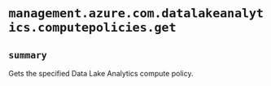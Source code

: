 # `management.azure.com.datalakeanalytics.computepolicies.get`

## `summary`
Gets the specified Data Lake Analytics compute policy.


